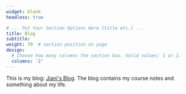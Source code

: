 ```yaml
---
widget: blank
headless: true

# ... Put Your Section Options Here (title etc.) ...
title: Blog
subtitle:
weight: 70  # section position on page
design:
  # Choose how many columns the section has. Valid values: 1 or 2.
  columns: '2'
---
```


This is my blog: [Jiani's Blog](https://wwwjn.github.io/). The blog contains my 
course notes and something about my life.